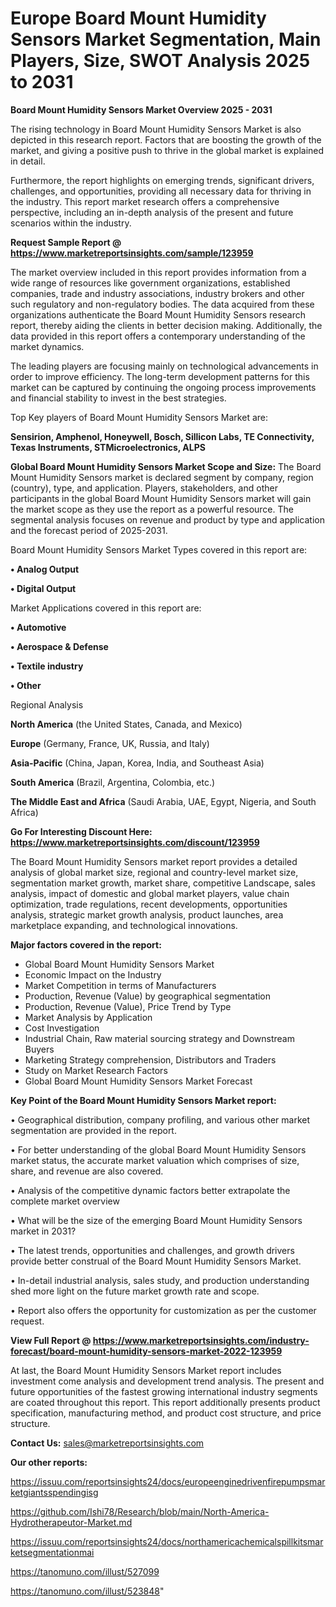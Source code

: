 # Europe Board Mount Humidity Sensors Market Segmentation, Main Players, Size, SWOT Analysis 2025 to 2031

<Strong> Board Mount Humidity Sensors Market Overview 2025 - 2031</strong>

The rising technology in Board Mount Humidity Sensors Market is also depicted in this research report. Factors that are boosting the growth of the market, and giving a positive push to thrive in the global market is explained in detail.

Furthermore, the report highlights on emerging trends, significant drivers, challenges, and opportunities, providing all necessary data for thriving in the industry. This report market research offers a comprehensive perspective, including an in-depth analysis of the present and future scenarios within the industry.

<strong>Request Sample Report @ <a href=https://www.marketreportsinsights.com/sample/123959>https://www.marketreportsinsights.com/sample/123959</a></strong>

The market overview included in this report provides information from a wide range of resources like government organizations, established companies, trade and industry associations, industry brokers and other such regulatory and non-regulatory bodies. The data acquired from these organizations authenticate the Board Mount Humidity Sensors research report, thereby aiding the clients in better decision making. Additionally, the data provided in this report offers a contemporary understanding of the market dynamics.

The leading players are focusing mainly on technological advancements in order to improve efficiency. The long-term development patterns for this market can be captured by continuing the ongoing process improvements and financial stability to invest in the best strategies.

Top Key players of Board Mount Humidity Sensors Market are:

<strong>Sensirion, Amphenol, Honeywell, Bosch, Sillicon Labs, TE Connectivity, Texas Instruments, STMicroelectronics, ALPS</strong>

<strong><b>Global Board Mount Humidity Sensors Market Scope and Size:</b></strong>
The Board Mount Humidity Sensors market is declared segment by company, region (country), type, and application. Players, stakeholders, and other participants in the global Board Mount Humidity Sensors market will gain the market scope as they use the report as a powerful resource. The segmental analysis focuses on revenue and product by type and application and the forecast period of 2025-2031.

Board Mount Humidity Sensors Market Types covered in this report are:

<strong>• Analog Output

• Digital Output</strong>

Market Applications covered in this report are:

<strong>• Automotive

• Aerospace & Defense

• Textile industry

• Other</strong> 

Regional Analysis

<strong>North America</strong> (the United States, Canada, and Mexico)

<strong>Europe</strong> (Germany, France, UK, Russia, and Italy)

<strong>Asia-Pacific</strong> (China, Japan, Korea, India, and Southeast Asia)

<strong>South America</strong> (Brazil, Argentina, Colombia, etc.)

<strong>The Middle East and Africa</strong> (Saudi Arabia, UAE, Egypt, Nigeria, and South Africa)

<strong>Go For Interesting Discount Here: <a href=https://www.marketreportsinsights.com/discount/123959>https://www.marketreportsinsights.com/discount/123959</a></strong>

The Board Mount Humidity Sensors market report provides a detailed analysis of global market size, regional and country-level market size, segmentation market growth, market share, competitive Landscape, sales analysis, impact of domestic and global market players, value chain optimization, trade regulations, recent developments, opportunities analysis, strategic market growth analysis, product launches, area marketplace expanding, and technological innovations.

<strong><b>Major factors covered in the report:</b></strong>
<ul>
  <li>Global Board Mount Humidity Sensors Market </li>
  <li>Economic Impact on the Industry</li>
  <li>Market Competition in terms of Manufacturers</li>
  <li>Production, Revenue (Value) by geographical segmentation</li>
  <li>Production, Revenue (Value), Price Trend by Type</li>
  <li>Market Analysis by Application</li>
  <li>Cost Investigation</li>
  <li>Industrial Chain, Raw material sourcing strategy and Downstream Buyers</li>
  <li>Marketing Strategy comprehension, Distributors and Traders</li>
  <li>Study on Market Research Factors</li>
  <li>Global Board Mount Humidity Sensors Market Forecast</li>
</ul>

<strong><b>Key Point of the Board Mount Humidity Sensors Market report:</b></strong>

• Geographical distribution, company profiling, and various other market segmentation are provided in the report.

• For better understanding of the global Board Mount Humidity Sensors market status, the accurate market valuation which comprises of size, share, and revenue are also covered.

• Analysis of the competitive dynamic factors better extrapolate the complete market overview

• What will be the size of the emerging Board Mount Humidity Sensors market in 2031?

• The latest trends, opportunities and challenges, and growth drivers provide better construal of the Board Mount Humidity Sensors Market.

• In-detail industrial analysis, sales study, and production understanding shed more light on the future market growth rate and scope.

• Report also offers the opportunity for customization as per the customer request.

<strong><b>View Full Report @ <a href=https://www.marketreportsinsights.com/industry-forecast/board-mount-humidity-sensors-market-2022-123959>https://www.marketreportsinsights.com/industry-forecast/board-mount-humidity-sensors-market-2022-123959</a></b></strong>


At last, the Board Mount Humidity Sensors Market report includes investment come analysis and development trend analysis. The present and future opportunities of the fastest growing international industry segments are coated throughout this report. This report additionally presents product specification, manufacturing method, and product cost structure, and price structure.

<strong>Contact Us:</strong>
sales@marketreportsinsights.com

<strong>Our other reports:</strong>

<a href=https://issuu.com/reportsinsights24/docs/europeenginedrivenfirepumpsmarketgiantsspendingisg>https://issuu.com/reportsinsights24/docs/europeenginedrivenfirepumpsmarketgiantsspendingisg</a>

<a href=https://github.com/Ishi78/Research/blob/main/North-America-Hydrotherapeutor-Market.md>https://github.com/Ishi78/Research/blob/main/North-America-Hydrotherapeutor-Market.md</a>

<a href=https://issuu.com/reportsinsights24/docs/northamericachemicalspillkitsmarketsegmentationmai>https://issuu.com/reportsinsights24/docs/northamericachemicalspillkitsmarketsegmentationmai</a>

<a href=https://tanomuno.com/illust/527099>https://tanomuno.com/illust/527099</a>

<a href=https://tanomuno.com/illust/523848>https://tanomuno.com/illust/523848</a>"
